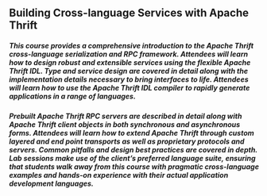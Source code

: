 ## Building Cross-language Services with Apache Thrift

##### This course provides a comprehensive introduction to the Apache Thrift cross-language serialization and RPC framework. Attendees will learn how to design robust and extensible services using the flexible Apache Thrift IDL. Type and service design are covered in detail along with the implementation details necessary to bring interfaces to life. Attendees will learn how to use the Apache Thrift IDL compiler to rapidly generate applications in a range of languages.

##### Prebuilt Apache Thrift RPC servers are described in detail along with Apache Thrift client objects in both synchronous and asynchronous forms. Attendees will learn how to extend Apache Thrift through custom layered and end point transports as well as proprietary protocols and servers. Common pitfalls and design best practices are covered in depth. Lab sessions make use of the client’s preferred language suite, ensuring that students walk away from this course with pragmatic cross-language examples and hands-on experience with their actual application development languages.